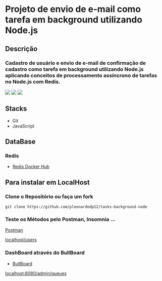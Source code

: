 # Projeto de envio de e-mail como tarefa em background utilizando Node.js

## Descrição

### Cadastro de usuário e envio de e-mail de confirmação de cadastro como tarefa em background utilizando Node.js aplicando conceitos de processamento assíncrono de tarefas no Node.js com Redis.

![](https://img.shields.io/github/stars/pleonardodp12/tasks-background-node.svg) ![](https://img.shields.io/github/forks/pleonardodp12/tasks-background-node.svg) ![](https://img.shields.io/github/issues/pleonardodp12/tasks-background-node.svg)


## Stacks

* Git
* JavaScript

## DataBase

### Redis

* [Redis Docker Hub](https://hub.docker.com/_/redis)


## Para instalar em LocalHost
### Clone o Repositório ou faça um fork

`git clone https://github.com/pleonardodp12/tasks-background-node`

### Teste os Métodos pelo Postman, Insomnia ...

[Postman](https://www.postman.com/)

[localhost/users](http://localhost:8080/users)

### DashBoard através do BullBoard
* [BullBoard](https://github.com/vcapretz/bull-board#readme)

[localhost:8080/admin/queues](http://localhost:8080/admin/queues)